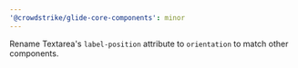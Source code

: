 ```yaml
---
'@crowdstrike/glide-core-components': minor
---
```


Rename Textarea's `label-position` attribute to `orientation` to match other components.
